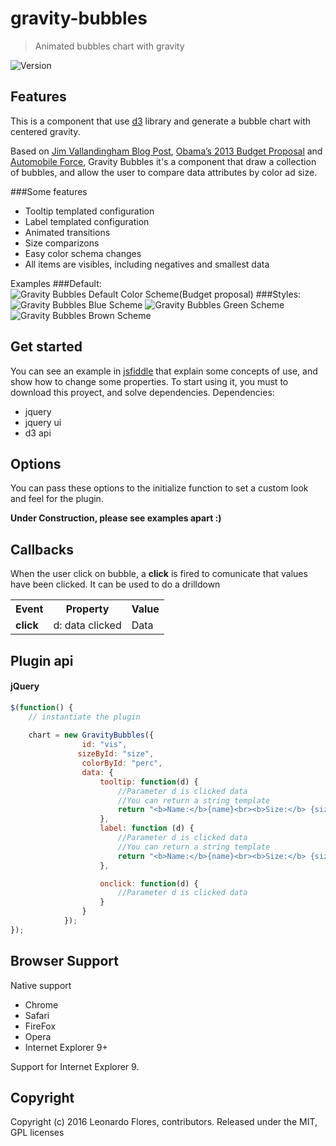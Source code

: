 # gravity-bubbles

> Animated bubbles chart with gravity

![Version](http://img.shields.io/version/0.0.5.png?color=green)


## Features
This is a component that use [d3](http://d3js.org/) library and generate a bubble chart with centered gravity.

Based on [Jim Vallandingham Blog Post](http://vallandingham.me/bubble_charts_in_d3.html), [Obama’s 2013 Budget Proposal](http://www.nytimes.com/interactive/2012/02/13/us/politics/2013-budget-proposal-graphic.html?_r=0) and [Automobile Force](http://projects.delimited.io/experiments/force-bubbles/radial.html), Gravity Bubbles it's a component that draw a collection of bubbles, and allow the user to compare data attributes by color ad size.

###Some features
* Tooltip templated configuration
* Label templated configuration
* Animated transitions
* Size comparizons
* Easy color schema changes
* All items are visibles, including negatives and smallest data 

Examples
###Default:
![Gravity Bubbles Default Color Scheme(Budget proposal)](http://rawgit.com/lflores/gravity-bubbles/master/src/images/gravity-bubbles-default.png)
###Styles:
![Gravity Bubbles Blue Scheme](http://rawgit.com/lflores/gravity-bubbles/master/src/images/gravity-bubbles-blue.png)
![Gravity Bubbles Green Scheme](http://rawgit.com/lflores/gravity-bubbles/master/src/images/gravity-bubbles-green.png)
![Gravity Bubbles Brown Scheme](http://rawgit.com/lflores/gravity-bubbles/master/src/images/gravity-bubbles-brown.png)



## Get started
You can see an example in [jsfiddle](http://jsfiddle.net/leoflores/6qq1zks6/1/) that explain some concepts of use, and show how to change some properties.
To start using it, you must to download this proyect, and solve dependencies.
Dependencies:
* jquery
* jquery ui
* d3 api



## Options
You can pass these options to the initialize function to set a custom look and feel for the plugin.

<strong>Under Construction, please see examples apart :)</strong>
<!--<table>
    <tr>
        <th>Property (Type)</th>
        <th>Default</th>
        <th>Description</th>
    </tr>
    <tr>
        <td><strong>width</strong></td>
        <td>Calculated container width</td>
        <td>It's the external width of component. Doesn't include left and right margins</td>
    </tr>
  <tr>
        <td><strong>height</strong></td>
        <td>40</td>
        <td>It's the external height of component. Doesn't include top and bottom margins</td>
    </tr>
    <tr>
        <td><strong>points</strong></td>
        <td>[0, 25, 50, 75, 100]</td>
        <td>They are thresholds of color changes</td>
    </tr>
    <tr>
        <td><strong>colors</strong></td>
        <td>["#ff0000", "#ffa300", "#ffe100", "#fffa00", "#1f6f02"]</td>
        <td>They are the distinct colors that change on the thresholds</td>
    </tr>
     <tr>
        <td><strong>minorTicks</strong></td>
        <td>false</td>
        <td>Indicates if minor scale is shown</td>
    </tr><tr>
        <td><strong>thresholds</strong></td>
        <td>true</td>
        <td>Indicates if thresholds is shown</td>
    </tr>
</table>-->


## Callbacks
When the user click on bubble, a <strong>click</strong> is fired to comunicate that values have been clicked. It can be used to do a drilldown
<table>
    <tr>
        <th>Event</th>
        <th>Property</th>
        <th>Value</th>
    </tr>
    <tr>
        <td><strong>click</strong></td>
        <td>d: data clicked</td>
        <td>Data</td>
    </tr>
</table>


## Plugin api
#### jQuery

```javascript
$(function() {
    // instantiate the plugin
    
    chart = new GravityBubbles({
                id: "vis",
               sizeById: "size",
                colorById: "perc",
                data: {
                    tooltip: function(d) {
                        //Parameter d is clicked data
                        //You can return a string template
                        return "<b>Name:</b>{name}<br><b>Size:</b> {size}<br><b>Size of Total:</b> {perc}%";
                    },
                    label: function (d) {
                        //Parameter d is clicked data
                        //You can return a string template
                        return "<b>Name:</b>{name}<br><b>Size:</b> {size}<br><b>Size of Total:</b> {perc}%";
                    },

                    onclick: function(d) {
                        //Parameter d is clicked data
                    }
                }
            });
});
```


## Browser Support
Native support

* Chrome
* Safari
* FireFox
* Opera
* Internet Explorer 9+

Support for Internet Explorer 9.


## Copyright
Copyright (c) 2016 Leonardo Flores, contributors. Released under the MIT, GPL licenses